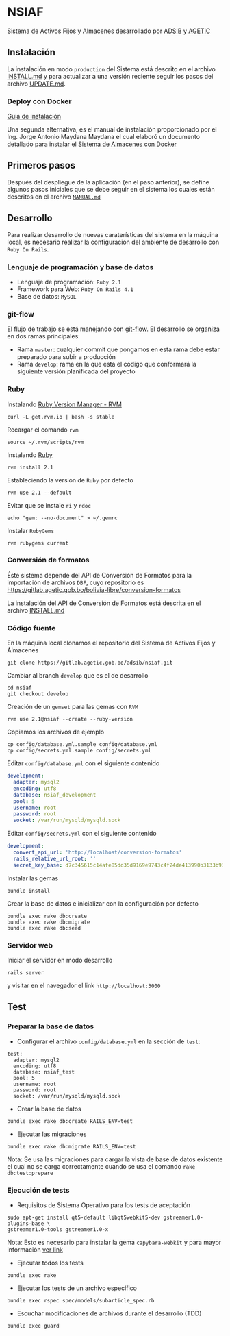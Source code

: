 # NSIAF

Sistema de Activos Fijos y Almacenes desarrollado por [ADSIB](https://adsib.gob.bo)
y [AGETIC](https://agetic.gob.bo)

## Instalación

La instalación en modo `production` del Sistema está descrito en el archivo
[INSTALL.md](INSTALL.md) y para actualizar a una versión reciente seguir los
pasos del archivo [UPDATE.md](UDPATE.md).

### Deploy con Docker

[Guia de instalación](./docker/almacenes/README.md)

Una segunda alternativa, es el manual de instalación proporcionado por el Ing.
Jorge Antonio Maydana Maydana el cual elaboró un documento detallado para instalar
el [Sistema de Almacenes con Docker](doc/manual-de-instalacion-de-sistema-de-almacenes.pdf)

## Primeros pasos

Después del despliegue de la aplicación (en el paso anterior), se define algunos pasos iniciales que se debe seguir en el sistema los cuales están descritos en el archivo [`MANUAL.md`](MANUAL.md)

## Desarrollo

Para realizar desarrollo de nuevas caraterísticas del sistema en la máquina local, es necesario realizar la configuración del ambiente de desarrollo con `Ruby On Rails`.

### Lenguaje de programación y base de datos

* Lenguaje de programación: `Ruby 2.1`
* Framework para Web: `Ruby On Rails 4.1`
* Base de datos: `MySQL`

### git-flow

El flujo de trabajo se está manejando con [git-flow](https://github.com/nvie/gitflow). El desarrollo se organiza en dos ramas principales:

* Rama `master`: cualquier commit que pongamos en esta rama debe estar preparado para subir a producción
* Rama `develop`: rama en la que está el código que conformará la siguiente versión planificada del proyecto

### Ruby

Instalando [Ruby Version Manager - RVM](https://rvm.io/)

```console
curl -L get.rvm.io | bash -s stable
```

Recargar el comando `rvm`

```console
source ~/.rvm/scripts/rvm
```

Instalando [Ruby](https://www.ruby-lang.org/)

```console
rvm install 2.1
```

Estableciendo la versión de `Ruby` por defecto

```console
rvm use 2.1 --default
```

Evitar que se instale `ri` y `rdoc`

```console
echo "gem: --no-document" > ~/.gemrc
```

Instalar `RubyGems`

```console
rvm rubygems current
```

### Conversión de formatos

Éste sistema depende del API de Conversión de Formatos para la importación de archivos `DBF`, cuyo repositorio es https://gitlab.agetic.gob.bo/bolivia-libre/conversion-formatos

La instalación del API de Conversión de Formatos está descrita en el archivo [INSTALL.md](https://gitlab.agetic.gob.bo/bolivia-libre/conversion-formatos/blob/master/INSTALL.md)

### Código fuente

En la máquina local clonamos el repositorio del Sistema de Activos Fijos y Almacenes

```console
git clone https://gitlab.agetic.gob.bo/adsib/nsiaf.git
```

Cambiar al branch `develop` que es el de desarrollo

```console
cd nsiaf
git checkout develop
```

Creación de un `gemset` para las gemas con `RVM`

```console
rvm use 2.1@nsiaf --create --ruby-version
```

Copiamos los archivos de ejemplo

```console
cp config/database.yml.sample config/database.yml
cp config/secrets.yml.sample config/secrets.yml
```

Editar `config/database.yml` con el siguiente contenido

```yaml
development:
  adapter: mysql2
  encoding: utf8
  database: nsiaf_development
  pool: 5
  username: root
  password: root
  socket: /var/run/mysqld/mysqld.sock
```

Editar `config/secrets.yml` con el siguiente contenido

```yaml
development:
  convert_api_url: 'http://localhost/conversion-formatos'
  rails_relative_url_root: ''
  secret_key_base: d7c345615c14afe85dd35d9169e9743c4f24de413990b3133b93865f1f5f490db6a3c1327e9a5af3fc845937a7f489bbda865a25caa424144580d2d106cb121c
```

Instalar las gemas

```console
bundle install
```

Crear la base de datos e inicializar con la configuración por defecto

```console
bundle exec rake db:create
bundle exec rake db:migrate
bundle exec rake db:seed
```

### Servidor web

Iniciar el servidor en modo desarrollo

```console
rails server
```

y visitar en el navegador el link `http://localhost:3000`

## Test

### Preparar la base de datos

* Configurar el archivo `config/database.yml` en la sección de `test`:

```
test:
  adapter: mysql2
  encoding: utf8
  database: nsiaf_test
  pool: 5
  username: root
  password: root
  socket: /var/run/mysqld/mysqld.sock
```

* Crear la base de datos

```console
bundle exec rake db:create RAILS_ENV=test
```

* Ejecutar las migraciones

```console
bundle exec rake db:migrate RAILS_ENV=test
```

Nota: Se usa las migraciones para cargar la vista de base de datos existente el
cual no se carga correctamente cuando se usa el comando `rake db:test:prepare`

### Ejecución de tests

* Requisitos de Sistema Operativo para los tests de aceptación

```console
sudo apt-get install qt5-default libqt5webkit5-dev gstreamer1.0-plugins-base \
gstreamer1.0-tools gstreamer1.0-x
```

Nota: Esto es necesario para instalar la gema `capybara-webkit` y para mayor
información [ver link](https://github.com/thoughtbot/capybara-webkit/wiki/Installing-Qt-and-compiling-capybara-webkit)

* Ejecutar todos los tests

```console
bundle exec rake
```

* Ejecutar los tests de un archivo específico

```console
bundle exec rspec spec/models/subarticle_spec.rb
```

* Escuchar modificaciones de archivos durante el desarrollo (TDD)

```console
bundle exec guard
```
